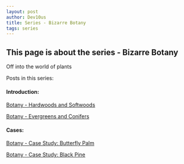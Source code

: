 ```yaml
---
layout: post
author: Dev10us
title: Series - Bizarre Botany
tags: series
---
```


## This page is about the series - Bizarre Botany

Off into the world of plants

Posts in this series:

#### Introduction:

[Botany - Hardwoods and Softwoods](https://scripta-mirabilia.github.io/main/2024-05-04/hardwoods-and-softwoods)

[Botany - Evergreens and Conifers](https://scripta-mirabilia.github.io/main/2024-05-06/evergreens-and-conifers)

#### Cases:

[Botany - Case Study: Butterfly Palm](https://scripta-mirabilia.github.io/main/2024-05-05/butterfly-palm)

[Botany - Case Study: Black Pine](https://scripta-mirabilia.github.io/main/2024-05-10/black-pine)
